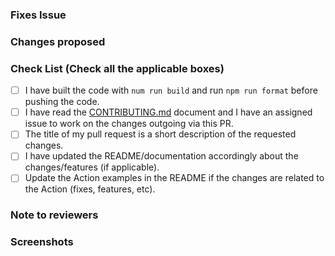 <!-- If your PR fixes an open issue, use `Closes #101` to link your PR with the issue. #101 stands for the issue number you are fixing -->

### Fixes Issue

<!-- Remove this section if not applicable -->

<!-- Example: Closes #31 -->

### Changes proposed

<!-- List all the proposed changes in your PR -->

### Check List (Check all the applicable boxes) <!-- Follow the below conventions to check the box -->

<!-- Mark all the applicable boxes. To mark the box as done follow the following conventions -->
<!--
[x] - Correct; marked as done
[ ] - Not correct; marked as **not** done
-->

- [ ] I have built the code with `num run build` and run `npm run format` before pushing the code.
- [ ] I have read the [CONTRIBUTING.md](<[../CONTRIBUTING.md](https://github.com/Pradumnasaraf/pullprompt/blob/main/CONTRIBUTING.md)>) document and I have an assigned issue to work on the changes outgoing via this PR.
- [ ] The title of my pull request is a short description of the requested changes.
- [ ] I have updated the README/documentation accordingly about the changes/features (if applicable).
- [ ] Update the Action examples in the README if the changes are related to the Action (fixes, features, etc).

### Note to reviewers

<!-- Add notes to reviewers if applicable -->

### Screenshots
